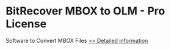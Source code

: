 # BitRecover MBOX to OLM - Pro License
Software to Convert MBOX Files
[>> Detailed information](https://secure.shareit.com/shareit/product.html?productid=300849956&affiliateid=200057808)